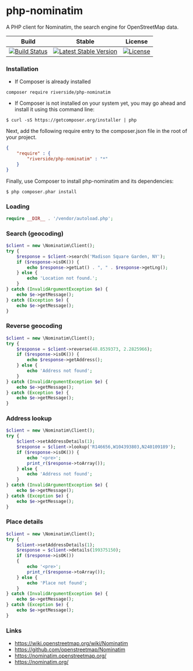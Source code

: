 # php-nominatim
A PHP client for Nominatim, the search engine for OpenStreetMap data.

| Build | Stable | License |
| --- | --- | --- |
| [![Build Status](https://api.travis-ci.org/riverside/php-nominatim.svg)](https://travis-ci.org/riverside/php-nominatim) | [![Latest Stable Version](https://poser.pugx.org/riverside/php-nominatim/v/stable)](https://packagist.org/packages/riverside/php-nominatim) | [![License](https://poser.pugx.org/riverside/php-nominatim/license)](https://packagist.org/packages/riverside/php-nominatim) |

### Installation
- If Composer is already installed
```
composer require riverside/php-nominatim
```
- If Composer is not installed on your system yet, you may go ahead and install it using this command line:
```
$ curl -sS https://getcomposer.org/installer | php
```
Next, add the following require entry to the composer.json file in the root of your project.
```json
{
    "require" : {
        "riverside/php-nominatim" : "*"
    }
}
```
Finally, use Composer to install php-nominatim and its dependencies:
```
$ php composer.phar install
```

### Loading
```php
require __DIR__ . '/vendor/autoload.php';
```

### Search (geocoding)
```php
$client = new \Nominatim\Client();
try {
    $response = $client->search('Madison Square Garden, NY');
    if ($response->isOK()) {
        echo $response->getLat() . ", " . $response->getLng();
    } else {
        echo 'Location not found.';
    }
} catch (InvalidArgumentException $e) {
    echo $e->getMessage();
} catch (Exception $e) {
    echo $e->getMessage();
}
```

### Reverse geocoding
```php
$client = new \Nominatim\Client();
try {
    $response = $client->reverse(48.8539373, 2.2825966);
    if ($response->isOK()) {
        echo $response->getAddress();
    } else {
        echo 'Address not found';
    }
} catch (InvalidArgumentException $e) {
    echo $e->getMessage();
} catch (Exception $e) {
    echo $e->getMessage();
}
```

### Address lookup
```php
$client = new \Nominatim\Client();
try {
    $client->setAddressDetails(1);
    $response = $client->lookup('R146656,W104393803,N240109189');
    if ($response->isOK()) {
        echo '<pre>';
        print_r($response->toArray());
    } else {
        echo 'Address not found';
    }
} catch (InvalidArgumentException $e) {
    echo $e->getMessage();
} catch (Exception $e) {
    echo $e->getMessage();
}
```

### Place details
```php
$client = new \Nominatim\Client();
try {
    $client->setAddressDetails(1);
    $response = $client->details(199375150);
    if ($response->isOK())
    {
        echo '<pre>';
        print_r($response->toArray());
    } else {
        echo 'Place not found';
    }
} catch (InvalidArgumentException $e) {
    echo $e->getMessage();
} catch (Exception $e) {
    echo $e->getMessage();
}
```

### Links
- https://wiki.openstreetmap.org/wiki/Nominatim
- https://github.com/openstreetmap/Nominatim
- https://nominatim.openstreetmap.org/
- https://nominatim.org/
